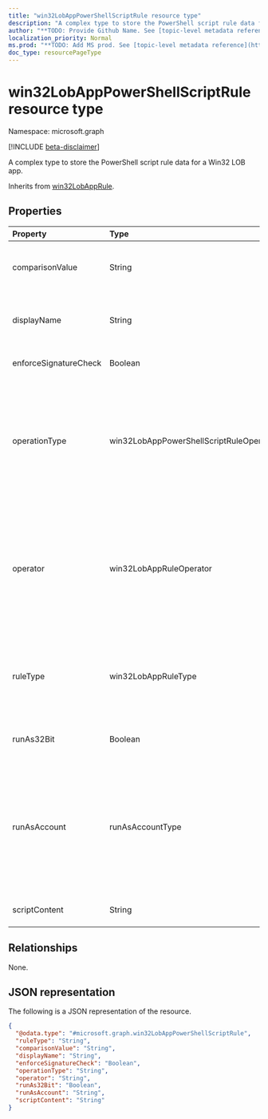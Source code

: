 ```yaml
---
title: "win32LobAppPowerShellScriptRule resource type"
description: "A complex type to store the PowerShell script rule data for a Win32 LOB app."
author: "**TODO: Provide Github Name. See [topic-level metadata reference](https://msgo.azurewebsites.net/add/document/guidelines/metadata.html#topic-level-metadata)**"
localization_priority: Normal
ms.prod: "**TODO: Add MS prod. See [topic-level metadata reference](https://msgo.azurewebsites.net/add/document/guidelines/metadata.html#topic-level-metadata)**"
doc_type: resourcePageType
---
```


# win32LobAppPowerShellScriptRule resource type

Namespace: microsoft.graph

[!INCLUDE [beta-disclaimer](../../includes/beta-disclaimer.md)]

A complex type to store the PowerShell script rule data for a Win32 LOB app.


Inherits from [win32LobAppRule](../resources/win32lobapprule.md).

## Properties
|Property|Type|Description|
|:---|:---|:---|
|comparisonValue|String|The script output comparison value. Do not specify a value if the rule is used for detection.|
|displayName|String|The display name for the rule. Do not specify this value if the rule is used for detection.|
|enforceSignatureCheck|Boolean|A value indicating whether a signature check is enforced.|
|operationType|win32LobAppPowerShellScriptRuleOperationType|The script output comparison operation type. Use NotConfigured (the default value) if the rule is used for detection. Possible values are: `notConfigured`, `string`, `dateTime`, `integer`, `float`, `version`, `boolean`.|
|operator|win32LobAppRuleOperator|The script output operator. Use NotConfigured (the default value) if the rule is used for detection. Possible values are: `notConfigured`, `equal`, `notEqual`, `greaterThan`, `greaterThanOrEqual`, `lessThan`, `lessThanOrEqual`.|
|ruleType|win32LobAppRuleType|The rule type indicating the purpose of the rule. Inherited from [win32LobAppRule](../resources/win32lobapprule.md). Possible values are: `detection`, `requirement`.|
|runAs32Bit|Boolean|A value indicating whether the script should run as 32-bit.|
|runAsAccount|runAsAccountType|The execution context of the script. Do not specify this value if the rule is used for detection. Script detection rules will run in the same context as the associated app install context. Possible values are: `system`, `user`.|
|scriptContent|String|The base64-encoded script content.|

## Relationships
None.

## JSON representation
The following is a JSON representation of the resource.
<!-- {
  "blockType": "resource",
  "@odata.type": "microsoft.graph.win32LobAppPowerShellScriptRule"
}
-->
``` json
{
  "@odata.type": "#microsoft.graph.win32LobAppPowerShellScriptRule",
  "ruleType": "String",
  "comparisonValue": "String",
  "displayName": "String",
  "enforceSignatureCheck": "Boolean",
  "operationType": "String",
  "operator": "String",
  "runAs32Bit": "Boolean",
  "runAsAccount": "String",
  "scriptContent": "String"
}
```

